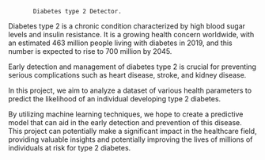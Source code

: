            Diabetes type 2 Detector.

  Diabetes type 2 is a chronic condition characterized by high blood sugar levels and insulin resistance. 
  It is a growing health concern worldwide, with an estimated 463 million people living with diabetes in 2019, 
  and this number is expected to rise to 700 million by 2045. 
  
  Early detection and management of diabetes type 2 is crucial for preventing serious complications 
  such as heart disease, stroke, and kidney disease. 
  
  In this project, we aim to analyze a dataset of various health parameters to predict 
  the likelihood of an individual developing type 2 diabetes. 
 
  By utilizing machine learning techniques, we hope to create a predictive model that can aid in the early detection 
  and prevention of this disease. This project can potentially make a significant impact in the healthcare field, 
  providing valuable insights and potentially improving the lives of millions of individuals at risk for type 2 diabetes.

